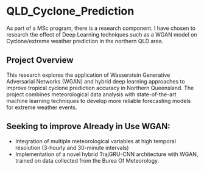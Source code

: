 # QLD_Cyclone_Prediction
As part of a MSc program, there is a research component. I have chosen to research the effect of Deep Learning techniques such as a WGAN model on Cyclone/extreme weather prediction in the northern QLD area.

## Project Overview
This research explores the application of Wasserstein Generative Adversarial Networks (WGAN) and hybrid deep learning approaches to improve tropical cyclone prediction accuracy in Northern Queensland. The project combines meteorological data analysis with state-of-the-art machine learning techniques to develop more reliable forecasting models for extreme weather events.

## Seeking to improve Already in Use WGAN:
- Integration of multiple meteorological variables at high temporal resolution (3-hourly and 30-minute intervals)
- Implementation of a novel hybrid TrajGRU-CNN architecture with WGAN, trained on data collected from the Burea Of Meteorology.
  
